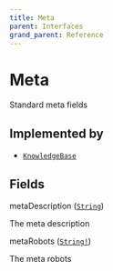 ```yaml
---
title: Meta
parent: Interfaces
grand_parent: Reference
---
```


# Meta

Standard meta fields

## Implemented by

- <code><a href="/docs/reference/object/knowledge_base">KnowledgeBase</a></code></li>

## Fields

<div class="field-entry ">
  <span id="meta_description" class="field-name anchored">metaDescription (<code><a href="/docs/reference/scalar/string">String</a></code>)</span>

  <div class="description-wrapper">
   <p>The meta description</p>

  </div>
</div>

<div class="field-entry ">
  <span id="meta_robots" class="field-name anchored">metaRobots (<code><a href="/docs/reference/scalar/string">String!</a></code>)</span>

  <div class="description-wrapper">
   <p>The meta robots</p>

  </div>
</div>

